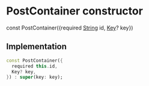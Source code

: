 


# PostContainer constructor






const
PostContainer(\{required [String](https://api.flutter.dev/flutter/dart-core/String-class.html) id, [Key](https://api.flutter.dev/flutter/foundation/Key-class.html)? key})





## Implementation

```dart
const PostContainer({
  required this.id,
  Key? key,
}) : super(key: key);
```







